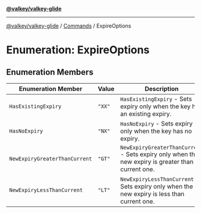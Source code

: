 [**@valkey/valkey-glide**](../../README.md)

***

[@valkey/valkey-glide](../../modules.md) / [Commands](../README.md) / ExpireOptions

# Enumeration: ExpireOptions

## Enumeration Members

| Enumeration Member | Value | Description |
| ------ | ------ | ------ |
| <a id="hasexistingexpiry"></a> `HasExistingExpiry` | `"XX"` | `HasExistingExpiry` - Sets expiry only when the key has an existing expiry. |
| <a id="hasnoexpiry"></a> `HasNoExpiry` | `"NX"` | `HasNoExpiry` - Sets expiry only when the key has no expiry. |
| <a id="newexpirygreaterthancurrent"></a> `NewExpiryGreaterThanCurrent` | `"GT"` | `NewExpiryGreaterThanCurrent` - Sets expiry only when the new expiry is greater than current one. |
| <a id="newexpirylessthancurrent"></a> `NewExpiryLessThanCurrent` | `"LT"` | `NewExpiryLessThanCurrent` - Sets expiry only when the new expiry is less than current one. |
